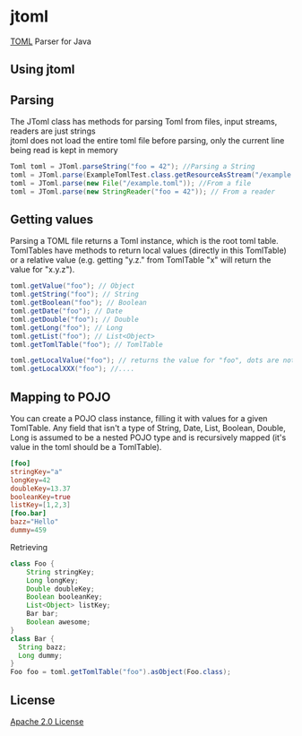 jtoml
=====

[TOML](https://github.com/mojombo/toml) Parser for Java

Using jtoml
----

## Parsing
The JToml class has methods for parsing Toml from files, input streams, readers are just strings  
jtoml does not load the entire toml file before parsing, only the current line being read is kept in memory

```java
Toml toml = JToml.parseString("foo = 42"); //Parsing a String
toml = JToml.parse(ExampleTomlTest.class.getResourceAsStream("/example.toml")); //From an input stream
toml = JToml.parse(new File("/example.toml")); //From a file
toml = JToml.parse(new StringReader("foo = 42")); // From a reader
```

## Getting values
Parsing a TOML file returns a Toml instance, which is the root toml table.
TomlTables have methods to return local values (directly in this TomlTable)
or a relative value (e.g. getting "y.z." from TomlTable "x" will return the value for "x.y.z").

```java
toml.getValue("foo"); // Object
toml.getString("foo"); // String
toml.getBoolean("foo"); // Boolean
toml.getDate("foo"); // Date
toml.getDouble("foo"); // Double
toml.getLong("foo"); // Long
toml.getList("foo"); // List<Object>
toml.getTomlTable("foo"); // TomlTable

toml.getLocalValue("foo"); // returns the value for "foo", dots are not allowed
toml.getLocalXXX("foo"); //....

```

## Mapping to POJO
You can create a POJO class instance, filling it with values for a given TomlTable.
Any field that isn't a type of String, Date, List, Boolean, Double, Long is assumed to be a nested POJO type and is
recursively mapped (it's value in the toml should be a TomlTable).
```toml
[foo]
stringKey="a"
longKey=42
doubleKey=13.37
booleanKey=true
listKey=[1,2,3]
[foo.bar]
bazz="Hello"
dummy=459
```
Retrieving 
```java
class Foo {
	String stringKey;
	Long longKey;
	Double doubleKey;
	Boolean booleanKey;
	List<Object> listKey;
	Bar bar;
	Boolean awesome;
}
class Bar {
  String bazz;
  Long dummy;
}
Foo foo = toml.getTomlTable("foo").asObject(Foo.class);
```

License
-----
[Apache 2.0 License](http://www.apache.org/licenses/LICENSE-2.0)
